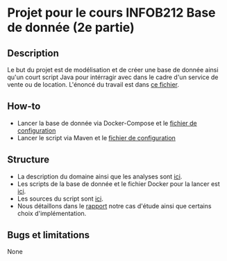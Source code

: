 # Projet pour le cours INFOB212 Base de donnée (2e partie)

## Description

Le but du projet est de modélisation et de créer une base de donnée ainsi qu'un court script Java pour intérragir avec
dans le cadre d'un service de vente ou de location. L'énoncé du travail est dans [ce fichier](Enoncé.pdf).

## How-to

- Lancer la base de donnée via Docker-Compose et le [fichier de configuration](./db/docker-compose.yaml)
- Lancer le script via Maven et le [fichier de configuration](./pom.xml)

## Structure

- La description du domaine ainsi que les analyses sont [ici](./analyse/).
- Les scripts de la base de donnée et le fichier Docker pour la lancer est [ici](./db/).
- Les sources du script sont [ici](./src/).
- Nous détaillons dans le [rapport](./Rapport.pdf) notre cas d'étude ainsi que certains choix d'implémentation.

## Bugs et limitations

None